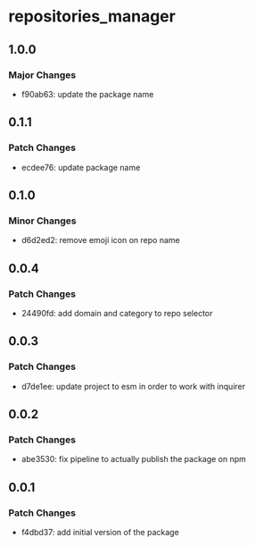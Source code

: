 # repositories_manager

## 1.0.0

### Major Changes

- f90ab63: update the package name

## 0.1.1

### Patch Changes

- ecdee76: update package name

## 0.1.0

### Minor Changes

- d6d2ed2: remove emoji icon on repo name

## 0.0.4

### Patch Changes

- 24490fd: add domain and category to repo selector

## 0.0.3

### Patch Changes

- d7de1ee: update project to esm in order to work with inquirer

## 0.0.2

### Patch Changes

- abe3530: fix pipeline to actually publish the package on npm

## 0.0.1

### Patch Changes

- f4dbd37: add initial version of the package
